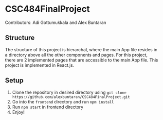 # CSC484FinalProject

Contributors: Adi Gottumukkala and Alex Buntaran

## Structure
The structure of this project is hierarchal, where the main App file resides in a directory above all the other components and pages. For this project, there are 2 implemented pages that are accessible to the main App file. This project is implemented in React.js.

## Setup
1. Clone the repository in desired directory using `git clone https://github.com/alexbuntaran/CSC484FinalProject.git`
2. Go into the `frontend` directory and run `npm install`
3. Run `npm start` in frontend directory
4. Enjoy!
